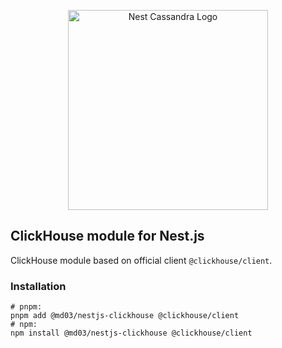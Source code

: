 <p align="center">
  <img src="https://github.com/michaldziuba03/nestjs-modules/assets/43048524/3681cb86-1e28-465a-8379-c8ae8161998b" width="320" alt="Nest Cassandra Logo" />
</p>

## ClickHouse module for Nest.js
ClickHouse module based on official client `@clickhouse/client`.

### Installation
```shell
# pnpm:
pnpm add @md03/nestjs-clickhouse @clickhouse/client
# npm:
npm install @md03/nestjs-clickhouse @clickhouse/client
```
